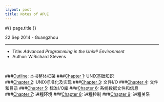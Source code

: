 ```yaml
---
layout: post
title: Notes of APUE
---
```


#{{ page.title }}  
<p class="meta">22 Sep 2014 - Guangzhou</p>   

---

* Title:  *Advanced Programming in the Unix® Environment*  
* Author: W.Richard Stevens
<br>

###[Outline][]: 本书整体框架
###[Chapter 1][]: UNIX基础知识  
###[Chapter 2][]: UNIX标准化及实现
###[Chapter 3][]: 文件I/O
###[Chapter 4][]: 文件和目录
###[Chapter 5][]: 标准I/O库
###[Chapter 6][]: 系统数据文件和信息
###[Chapter 7][]: 进程环境 
###[Chapter 8][]: 进程控制
###[Chapter 9][]: 进程关系

[Outline]: /apue/2014-09-22-notes-of-apue-0.html  
[Chapter 1]: /apue/2014-09-22-notes-of-apue-1.html  
[Chapter 2]: /apue/2014-09-22-notes-of-apue-2.html
[Chapter 3]: /apue/2014-09-22-notes-of-apue-3.html
[Chapter 4]: /apue/2014-09-22-notes-of-apue-4.html
[Chapter 5]: /apue/2014-09-22-notes-of-apue-5.html
[Chapter 6]: /apue/2014-09-22-notes-of-apue-6.html
[Chapter 7]: /apue/2014-09-22-notes-of-apue-7.html
[Chapter 8]: /apue/2014-09-22-notes-of-apue-8.html
[Chapter 9]: /apue/2014-09-22-notes-of-apue-9.html
